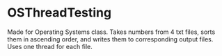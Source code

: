 # OSThreadTesting
Made for Operating Systems class. Takes numbers from 4 txt files, sorts them in ascending order, and writes them to corresponding output files. Uses one thread for each file.
